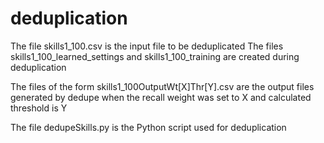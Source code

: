 # deduplication
The file skills1_100.csv is the input file to be deduplicated
The files skills1_100_learned_settings and skills1_100_training are created during deduplication

The files of the form skills1_100OutputWt[X]Thr[Y].csv are the output files generated by dedupe when the recall weight was set to X and
calculated threshold is Y

The file dedupeSkills.py is the Python script used for deduplication
